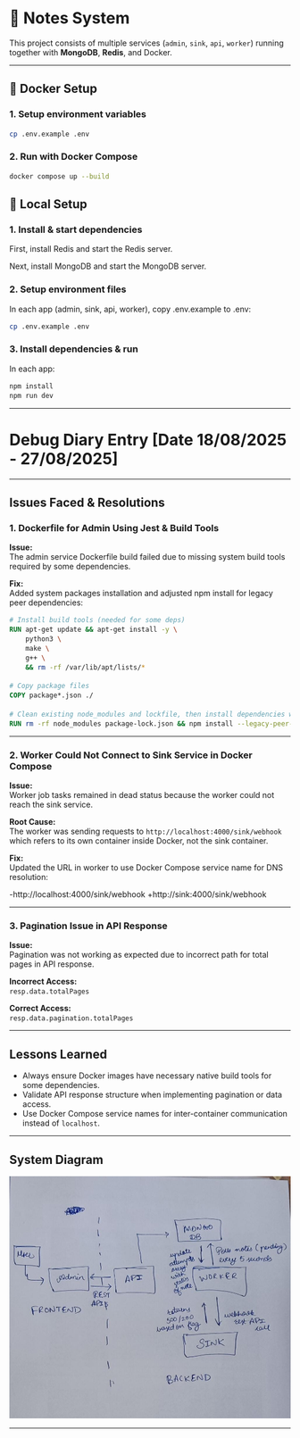 # 📝 Notes System

This project consists of multiple services (`admin`, `sink`, `api`, `worker`) running together with **MongoDB**, **Redis**, and Docker.

---

## 🚀 Docker Setup

### 1. Setup environment variables
```bash
cp .env.example .env
```

### 2. Run with Docker Compose
```bash
docker compose up --build
```

## 🚀 Local Setup

### 1. Install & start dependencies


First, install Redis and start the Redis server.

Next, install MongoDB and start the MongoDB server.

### 2. Setup environment files

In each app (admin, sink, api, worker), copy .env.example to .env:

```bash
cp .env.example .env
```

### 3. Install dependencies & run

In each app:
```bash
npm install
npm run dev
```

---

# Debug Diary Entry [Date 18/08/2025 - 27/08/2025]

---

## Issues Faced & Resolutions

### 1. Dockerfile for Admin Using Jest & Build Tools

**Issue:**  
The admin service Dockerfile build failed due to missing system build tools required by some dependencies.

**Fix:**  
Added system packages installation and adjusted npm install for legacy peer dependencies:

```dockerfile
# Install build tools (needed for some deps)
RUN apt-get update && apt-get install -y \
    python3 \
    make \
    g++ \
    && rm -rf /var/lib/apt/lists/*

# Copy package files
COPY package*.json ./

# Clean existing node_modules and lockfile, then install dependencies with legacy peer deps flag
RUN rm -rf node_modules package-lock.json && npm install --legacy-peer-deps

```

---

### 2. Worker Could Not Connect to Sink Service in Docker Compose

**Issue:**  
Worker job tasks remained in dead status because the worker could not reach the sink service.

**Root Cause:**  
The worker was sending requests to `http://localhost:4000/sink/webhook` which refers to its own container inside Docker, not the sink container.

**Fix:**  
Updated the URL in worker to use Docker Compose service name for DNS resolution:

-http://localhost:4000/sink/webhook
+http://sink:4000/sink/webhook

---


### 3. Pagination Issue in API Response

**Issue:**  
Pagination was not working as expected due to incorrect path for total pages in API response.

**Incorrect Access:**  
`resp.data.totalPages`

**Correct Access:**  
`resp.data.pagination.totalPages`

---

## Lessons Learned

- Always ensure Docker images have necessary native build tools for some dependencies.  
- Validate API response structure when implementing pagination or data access.  
- Use Docker Compose service names for inter-container communication instead of `localhost`.

---

## System Diagram

![Note Delivery Service System Architecture](./admin/public/Note-Delivery-Service-System-Architecture.jpeg)

---